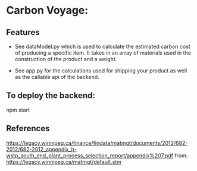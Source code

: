 # Carbon Voyage: 

## Features

-   See dataModel.py which is used to calculate the estimated carbon cost of producing a specific item. It takes in an array of materials used in the construction of the product and a weight. 

- See app.py for the calculations used for shipping your product as well as the callable api of the backend.

## To deploy the backend:

npm start


## References

https://legacy.winnipeg.ca/finance/findata/matmgt/documents/2012/682-2012/682-2012_appendix_h-wstp_south_end_plant_process_selection_report/appendix%207.pdf
           from: https://legacy.winnipeg.ca/matmgt/default.stm

